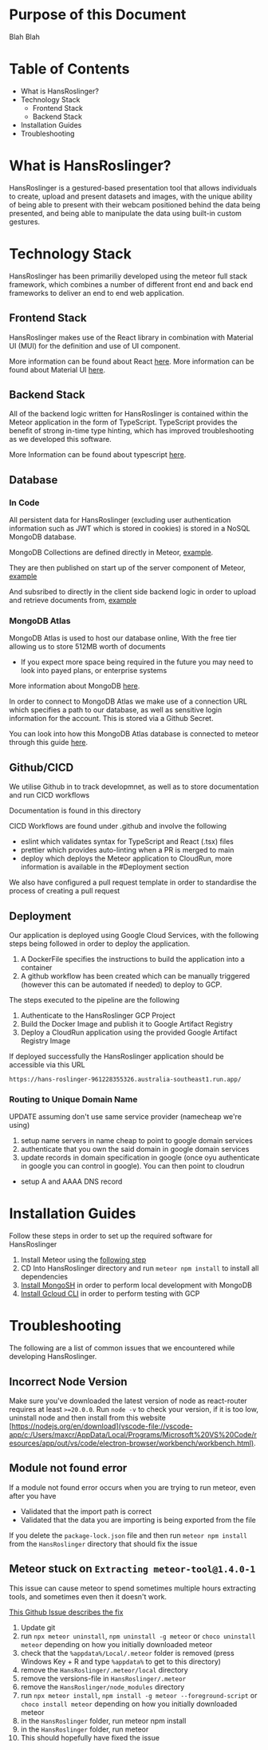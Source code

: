 # Purpose of this Document

Blah Blah

# Table of Contents

- What is HansRoslinger?
- Technology Stack
  - Frontend Stack
  - Backend Stack
- Installation Guides
- Troubleshooting

# What is HansRoslinger?

HansRoslinger is a gestured-based presentation tool that allows individuals to create, upload and present datasets and images, with the unique ability of being able to present with their webcam positioned behind the data being presented, and being able to manipulate the data using built-in custom gestures.

# Technology Stack

HansRoslinger has been primariliy developed using the meteor full stack framework, which combines a number of different front end and back end frameworks to deliver an end to end web application.

## Frontend Stack

HansRoslinger makes use of the React library in combination with Material UI (MUI) for the definition and use of UI component.

More information can be found about React [here](https://react.dev/).
More information can be found about Material UI [here](https://mui.com/).

## Backend Stack

All of the backend logic written for HansRoslinger is contained within the Meteor application in the form of TypeScript. TypeScript provides the benefit of strong in-time type hinting, which has improved troubleshooting as we developed this software.

More Information can be found about typescript [here](https://www.typescriptlang.org/).

## Database

### In Code

All persistent data for HansRoslinger (excluding user authentication information such as JWT which is stored in cookies) is stored in a NoSQL MongoDB database.

MongoDB Collections are defined directly in Meteor, [example](https://github.com/Monash-FIT3170/2025W1-HansRoslinger/blob/1f1a180703a791b4bee73e65a5fc6f0f034dd272/HansRoslinger/imports/api/database/dataset/dataset.ts).

They are then published on start up of the server component of Meteor, [example](https://github.com/Monash-FIT3170/2025W1-HansRoslinger/blob/main/HansRoslinger/server/main.ts#L7-L9)

And subsribed to directly in the client side backend logic in order to upload and retrieve documents from, [example](https://github.com/Monash-FIT3170/2025W1-HansRoslinger/blob/1f1a180703a791b4bee73e65a5fc6f0f034dd272/HansRoslinger/imports/ui/App.tsx#L10-L12)

### MongoDB Atlas

MongoDB Atlas is used to host our database online, With the free tier allowing us to store 512MB worth of documents

- If you expect more space being required in the future you may need to look into payed plans, or enterprise systems

More information about MongoDB [here](https://www.mongodb.com/).

In order to connect to MongoDB Atlas we make use of a connection URL which specifies a path to our database, as well as sensitive login information for the account. This is stored via a Github Secret.

You can look into how this MongoDB Atlas database is connected to meteor through this guide [here](https://docs.meteor.com/api/collections.html#mongo_url).

## Github/CICD

We utilise Github in to track developmnet, as well as to store documentation and run CICD workflows

Documentation is found in this directory

CICD Workflows are found under .github and involve the following

- eslint which validates syntax for TypeScript and React (.tsx) files
- prettier which provides auto-linting when a PR is merged to main
- deploy which deploys the Meteor application to CloudRun, more information is available in the #Deployment section

We also have configured a pull request template in order to standardise the process of creating a pull request

## Deployment

Our application is deployed using Google Cloud Services, with the following steps being followed in order to deploy the application.

1. A DockerFile specifies the instructions to build the application into a container
2. A github workflow has been created which can be manually triggered (however this can be automated if needed) to deploy to GCP.

The steps executed to the pipeline are the following

1. Authenticate to the HansRoslinger GCP Project
2. Build the Docker Image and publish it to Google Artifact Registry
3. Deploy a CloudRun application using the provided Google Artifact Registry Image

If deployed successfully the HansRoslinger application should be accessible via this URL

`https://hans-roslinger-961228355326.australia-southeast1.run.app/`


### Routing to Unique Domain Name
UPDATE
assuming don't use same service provider (namecheap we're using)
1. setup name servers in name cheap to point to google domain services
2. authenticate that you own the said domain in google domain services
3. update records in domain specification in google (once oyu authenticate in google you can control in google). You can then point to cloudrun
  - setup A and AAAA DNS record

# Installation Guides

Follow these steps in order to set up the required software for HansRoslinger

1. Install Meteor using the [following step](https://docs.meteor.com/about/install.html)
2. CD Into HansRoslinger directory and run `meteor npm install` to install all dependencies
3. [Install MongoSH](https://www.mongodb.com/docs/mongodb-shell/install/) in order to perform local development with MongoDB
4. [Install Gcloud CLI](https://cloud.google.com/sdk/docs/install) in order to perform testing with GCP

# Troubleshooting

The following are a list of common issues that we encountered while developing HansRoslinger.

## Incorrect Node Version

Make sure you've downloaded the latest version of node as react-router requires at least `>=20.0.0`. Run `node -v` to check your version, if it is too low, uninstall node and then install from this website [https://nodejs.org/en/download](vscode-file://vscode-app/c:/Users/maxcr/AppData/Local/Programs/Microsoft%20VS%20Code/resources/app/out/vs/code/electron-browser/workbench/workbench.html).

## Module not found error

If a module not found error occurs when you are trying to run meteor, even after you have

- Validated that the import path is correct
- Validated that the data you are importing is being exported from the file

If you delete the `package-lock.json` file and then run `meteor npm install` from the `HansRoslinger` directory that should fix the issue

## Meteor stuck on `Extracting meteor-tool@1.4.0-1`

This issue can cause meteor to spend sometimes multiple hours extracting tools, and sometimes even then it doesn't work.

[This Github Issue describes the fix](https://github.com/meteor/meteor/issues/7688#issuecomment-360987929)

1. Update git
2. run `npx meteor uninstall`, `npm uninstall -g meteor` or `choco uninstall meteor` depending on how you initially downloaded meteor
3. check that the `%appdata%/Local/.meteor` folder is removed (press Windows Key + R and type `%appdata%` to get to this directory)
4. remove the `HansRoslinger/.meteor/local` directory
5. remove the versions-file in `HansRoslinger/.meteor`
6. remove the `HansRoslinger/node_modules` directory
7. run `npx meteor install`, `npm install -g meteor --foreground-script` or `choco install meteor` depending on how you initially downloaded meteor
8. in the `HansRoslinger` folder, run meteor npm install
9. in the `HansRoslinger` folder, run meteor
10. This should hopefully have fixed the issue

